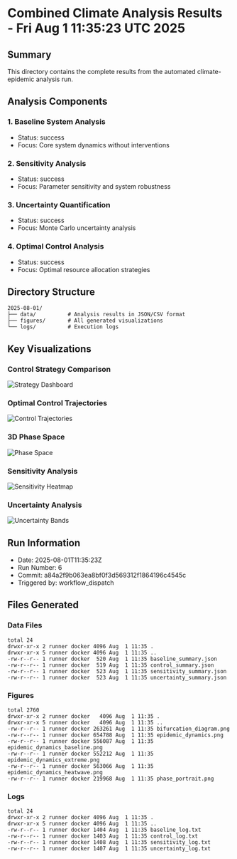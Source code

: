 # Combined Climate Analysis Results - Fri Aug  1 11:35:23 UTC 2025

## Summary

This directory contains the complete results from the automated climate-epidemic analysis run.

## Analysis Components

### 1. Baseline System Analysis
- Status: success
- Focus: Core system dynamics without interventions

### 2. Sensitivity Analysis  
- Status: success
- Focus: Parameter sensitivity and system robustness

### 3. Uncertainty Quantification
- Status: success
- Focus: Monte Carlo uncertainty analysis

### 4. Optimal Control Analysis
- Status: success
- Focus: Optimal resource allocation strategies

## Directory Structure

```
2025-08-01/
├── data/          # Analysis results in JSON/CSV format
├── figures/       # All generated visualizations
└── logs/          # Execution logs
```

## Key Visualizations

### Control Strategy Comparison
![Strategy Dashboard](figures/strategy_dashboard.png)

### Optimal Control Trajectories
![Control Trajectories](figures/control_trajectories.png)

### 3D Phase Space
![Phase Space](figures/phase_space_3d.png)

### Sensitivity Analysis
![Sensitivity Heatmap](figures/sensitivity_heatmap.png)

### Uncertainty Analysis
![Uncertainty Bands](figures/uncertainty_bands.png)

## Run Information
- Date: 2025-08-01T11:35:23Z
- Run Number: 6
- Commit: a84a2f9b063ea8bf0f3d569312f1864196c4545c
- Triggered by: workflow_dispatch

## Files Generated

### Data Files
```
total 24
drwxr-xr-x 2 runner docker 4096 Aug  1 11:35 .
drwxr-xr-x 5 runner docker 4096 Aug  1 11:35 ..
-rw-r--r-- 1 runner docker  520 Aug  1 11:35 baseline_summary.json
-rw-r--r-- 1 runner docker  519 Aug  1 11:35 control_summary.json
-rw-r--r-- 1 runner docker  523 Aug  1 11:35 sensitivity_summary.json
-rw-r--r-- 1 runner docker  523 Aug  1 11:35 uncertainty_summary.json
```

### Figures
```
total 2760
drwxr-xr-x 2 runner docker   4096 Aug  1 11:35 .
drwxr-xr-x 5 runner docker   4096 Aug  1 11:35 ..
-rw-r--r-- 1 runner docker 263261 Aug  1 11:35 bifurcation_diagram.png
-rw-r--r-- 1 runner docker 654788 Aug  1 11:35 epidemic_dynamics.png
-rw-r--r-- 1 runner docker 556087 Aug  1 11:35 epidemic_dynamics_baseline.png
-rw-r--r-- 1 runner docker 552212 Aug  1 11:35 epidemic_dynamics_extreme.png
-rw-r--r-- 1 runner docker 563066 Aug  1 11:35 epidemic_dynamics_heatwave.png
-rw-r--r-- 1 runner docker 219968 Aug  1 11:35 phase_portrait.png
```

### Logs
```
total 24
drwxr-xr-x 2 runner docker 4096 Aug  1 11:35 .
drwxr-xr-x 5 runner docker 4096 Aug  1 11:35 ..
-rw-r--r-- 1 runner docker 1404 Aug  1 11:35 baseline_log.txt
-rw-r--r-- 1 runner docker 1403 Aug  1 11:35 control_log.txt
-rw-r--r-- 1 runner docker 1408 Aug  1 11:35 sensitivity_log.txt
-rw-r--r-- 1 runner docker 1407 Aug  1 11:35 uncertainty_log.txt
```

